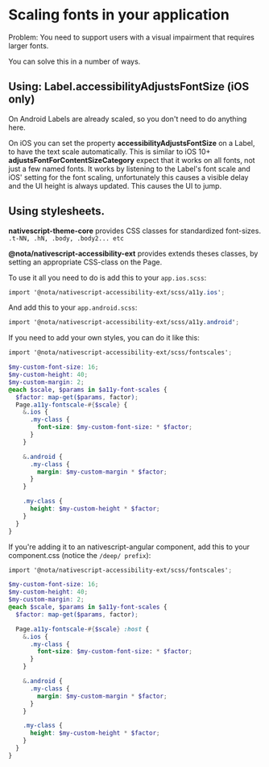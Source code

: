 # Scaling fonts in your application

Problem:
You need to support users with a visual impairment that requires larger fonts.

You can solve this in a number of ways.

## Using: Label.accessibilityAdjustsFontSize (iOS only)
On Android Labels are already scaled, so you don't need to do anything here.

On iOS you can set the property **accessibilityAdjustsFontSize** on a Label, to have the text scale automatically.
This is similar to iOS 10+ **adjustsFontForContentSizeCategory** expect that it works on all fonts, not just a few named fonts.
It works by listening to the Label's font scale and iOS' setting for the font scaling, unfortunately this causes a visible delay
and the UI height is always updated. This causes the UI to jump.

## Using stylesheets.
**nativescript-theme-core** provides CSS classes for standardized font-sizes.
`.t-NN, .hN, .body, .body2... etc`

**@nota/nativescript-accessibility-ext** provides extends theses classes, by setting an appropriate CSS-class on the Page.

To use it all you need to do is add this to your `app.ios.scss`:

```scss
import '@nota/nativescript-accessibility-ext/scss/a11y.ios';
```

And add this to your `app.android.scss`:

```scss
import '@nota/nativescript-accessibility-ext/scss/a11y.android';
```

If you need to add your own styles, you can do it like this:

```scss
import '@nota/nativescript-accessibility-ext/scss/fontscales';

$my-custom-font-size: 16;
$my-custom-height: 40;
$my-custom-margin: 2;
@each $scale, $params in $a11y-font-scales {
  $factor: map-get($params, factor);
  Page.a11y-fontscale-#{$scale} {
    &.ios {
      .my-class {
        font-size: $my-custom-font-size: * $factor;
      }
    }

    &.android {
      .my-class {
        margin: $my-custom-margin * $factor;
      }
    }

    .my-class {
      height: $my-custom-height * $factor;
    }
  }
}

```

If you're adding it to an nativescript-angular component, add this to your component.css (notice the `/deep/ prefix`):

```scss
import '@nota/nativescript-accessibility-ext/scss/fontscales';

$my-custom-font-size: 16;
$my-custom-height: 40;
$my-custom-margin: 2;
@each $scale, $params in $a11y-font-scales {
  $factor: map-get($params, factor);

  Page.a11y-fontscale-#{$scale} :host {
    &.ios {
      .my-class {
        font-size: $my-custom-font-size: * $factor;
      }
    }

    &.android {
      .my-class {
        margin: $my-custom-margin * $factor;
      }
    }

    .my-class {
      height: $my-custom-height * $factor;
    }
  }
}
```
